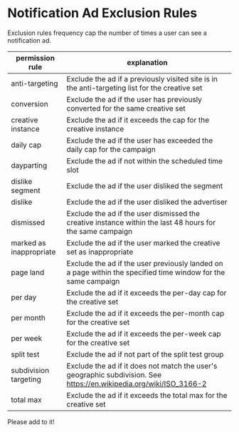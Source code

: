# Notification Ad Exclusion Rules

Exclusion rules frequency cap the number of times a user can see a notification ad.

| permission rule  | explanation  |
|---|---|
| anti-targeting  | Exclude the ad if a previously visited site is in the anti-targeting list for the creative set  |
| conversion  | Exclude the ad if the user has previously converted for the same creative set  |
| creative instance  | Exclude the ad if it exceeds the cap for the creative instance  |
| daily cap  | Exclude the ad if the user has exceeded the daily cap for the campaign  |
| dayparting  | Exclude the ad if not within the scheduled time slot  |
| dislike segment  | Exclude the ad if the user disliked the segment  |
| dislike  | Exclude the ad if the user disliked the advertiser  |
| dismissed  | Exclude the ad if the user dismissed the creative instance within the last 48 hours for the same campaign  |
| marked as inappropriate  | Exclude the ad if the user marked the creative set as inappropriate  |
| page land  | Exclude the ad if the user previously landed on a page within the specified time window for the same campaign  |
| per day  | Exclude the ad if it exceeds the per-day cap for the creative set  |
| per month  | Exclude the ad if it exceeds the per-month cap for the creative set  |
| per week  | Exclude the ad if it exceeds the per-week cap for the creative set  |
| split test  | Exclude the ad if not part of the split test group  |
| subdivision targeting  | Exclude the ad if it does not match the user's geographic subdivision. See https://en.wikipedia.org/wiki/ISO_3166-2  |
| total max  | Exclude the ad if it exceeds the total max for the creative set  |

Please add to it!
